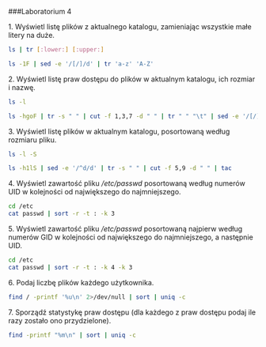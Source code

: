 ###Laboratorium 4

1\. Wyświetl listę plików z aktualnego katalogu, zamieniając wszystkie małe litery na duże.
```sh
ls | tr [:lower:] [:upper:]
```

```sh
ls -1F | sed -e '/[/]/d' | tr 'a-z' 'A-Z'
```

2\. Wyświetl listę praw dostępu do plików w aktualnym katalogu, ich rozmiar i nazwę.
```sh
ls -l
```

```sh
ls -hgoF | tr -s " " | cut -f 1,3,7 -d " " | tr " " "\t" | sed -e '/[/]/d'
```

3\. Wyświetl listę plików w aktualnym katalogu, posortowaną według rozmiaru pliku.
```sh
ls -l -S
```
```sh
ls -h1lS | sed -e '/^d/d' | tr -s " " | cut -f 5,9 -d " " | tac
```

4\. Wyświetl zawartość pliku */etc/passwd* posortowaną według numerów UID w kolejności od największego do najmniejszego.
```sh
cd /etc
cat passwd | sort -r -t : -k 3
```

5\. Wyświetl zawartość pliku */etc/passwd* posortowaną najpierw według numerów GID w kolejności od największego do najmniejszego, a następnie UID.
```sh
cd /etc
cat passwd | sort -r -t : -k 4 -k 3
```

6\. Podaj liczbę plików każdego użytkownika.
```sh
find / -printf '%u\n' 2>/dev/null | sort | uniq -c
```

7\. Sporządź statystykę praw dostępu (dla każdego z praw dostępu podaj ile razy zostało ono przydzielone).
```sh
find -printf "%m\n" | sort | uniq -c
```
